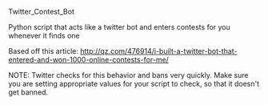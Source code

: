 Twitter_Contest_Bot

Python script that acts like a twitter bot and enters contests for you whenever it finds one

Based off this article:
http://qz.com/476914/i-built-a-twitter-bot-that-entered-and-won-1000-online-contests-for-me/

NOTE: Twitter checks for this behavior and bans very quickly. Make sure you are setting appropriate values for your script to check, so that it doesn't get banned.
